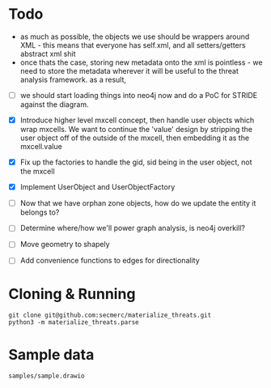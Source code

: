 # Todo
- as much as possible, the objects we use should be wrappers around XML - this means that everyone has self.xml, and all setters/getters abstract xml shit
- once thats the case, storing new metadata onto the xml is pointless - we need to store the metadata wherever it will be useful to the threat analysis framework. as a result, 
- [ ] we should start loading things into neo4j now and do a PoC for STRIDE against the diagram.



- [x] Introduce higher level mxcell concept, then handle user objects which wrap mxcells. We want to continue the 'value' design by stripping the user object off of the outside of the mxcell, then embedding it as the mxcell.value
- [x] Fix up the factories to handle the gid, sid being in the user object, not the mxcell
- [x] Implement UserObject and UserObjectFactory
- [ ] Now that we have orphan zone objects, how do we update the entity it belongs to?
- [ ] Determine where/how we'll power graph analysis, is neo4j overkill?
- [ ] Move geometry to shapely
- [ ] Add convenience functions to edges for directionality

# Cloning & Running
```
git clone git@github.com:secmerc/materialize_threats.git
python3 -m materialize_threats.parse
```

# Sample data
```
samples/sample.drawio
```
